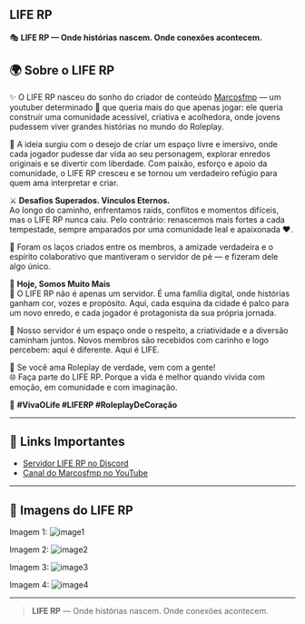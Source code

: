 ## LIFE RP

🎭 **LIFE RP — Onde histórias nascem. Onde conexões acontecem.**

## 🌍 Sobre o LIFE RP

✨ O LIFE RP nasceu do sonho do criador de conteúdo [Marcosfmp](https://www.youtube.com/@marcosfmp) — um youtuber determinado 🎥 que queria mais do que apenas jogar: ele queria construir uma comunidade acessível, criativa e acolhedora, onde jovens pudessem viver grandes histórias no mundo do Roleplay.

💭 A ideia surgiu com o desejo de criar um espaço livre e imersivo, onde cada jogador pudesse dar vida ao seu personagem, explorar enredos originais e se divertir com liberdade. Com paixão, esforço e apoio da comunidade, o LIFE RP cresceu e se tornou um verdadeiro refúgio para quem ama interpretar e criar.

⚔️ **Desafios Superados. Vínculos Eternos.**  
Ao longo do caminho, enfrentamos raids, conflitos e momentos difíceis, mas o LIFE RP nunca caiu. Pelo contrário: renascemos mais fortes a cada tempestade, sempre amparados por uma comunidade leal e apaixonada ❤️.

🌟 Foram os laços criados entre os membros, a amizade verdadeira e o espírito colaborativo que mantiveram o servidor de pé — e fizeram dele algo único.

🚀 **Hoje, Somos Muito Mais**  
🎉 O LIFE RP não é apenas um servidor. É uma família digital, onde histórias ganham cor, vozes e propósito. Aqui, cada esquina da cidade é palco para um novo enredo, e cada jogador é protagonista da sua própria jornada.

👥 Nosso servidor é um espaço onde o respeito, a criatividade e a diversão caminham juntos. Novos membros são recebidos com carinho e logo percebem: aqui é diferente. Aqui é LIFE.

💬 Se você ama Roleplay de verdade, vem com a gente!  
🌐 Faça parte do LIFE RP. Porque a vida é melhor quando vivida com emoção, em comunidade e com imaginação.

🫶 **#VivaOLife #LIFERP #RoleplayDeCoração**

---

## 🔗 Links Importantes

- [Servidor LIFE RP no Discord](https://discord.gg/Tea34TazX2)
- [Canal do Marcosfmp no YouTube](https://www.youtube.com/@marcosfmp)

---

## 📸 Imagens do LIFE RP

Imagem 1:
![image1](image1)

Imagem 2:
![image2](image2)

Imagem 3:
![image3](image3)

Imagem 4:
![image4](image4)

---

> **LIFE RP** — Onde histórias nascem. Onde conexões acontecem.
